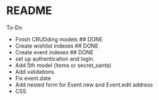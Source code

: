 # README

To-Do

- Finish CRUDding models ## DONE
- Create wishlist indexes ## DONE
- Create event indexes ## DONE
- set up authentication and login.
- Add 5th model (items or secret_santa)
- Add validations
- Fix event.date
- Add nested form for Event.new and Event.edit address
- CSS
